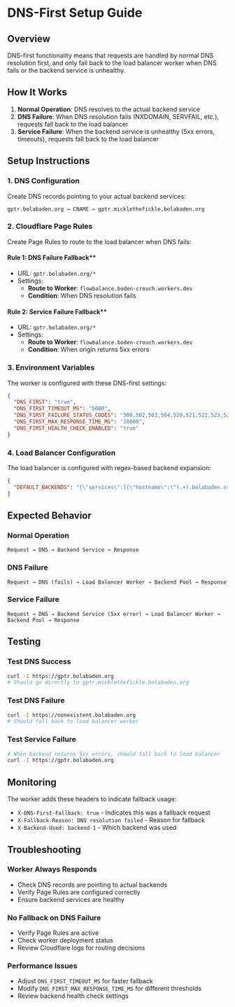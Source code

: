 # DNS-First Setup Guide

## Overview

DNS-first functionality means that requests are handled by normal DNS resolution first, and only fall back to the load balancer worker when DNS fails or the backend service is unhealthy.

## How It Works

1. **Normal Operation**: DNS resolves to the actual backend service
2. **DNS Failure**: When DNS resolution fails (NXDOMAIN, SERVFAIL, etc.), requests fall back to the load balancer
3. **Service Failure**: When the backend service is unhealthy (5xx errors, timeouts), requests fall back to the load balancer

## Setup Instructions

### 1. DNS Configuration

Create DNS records pointing to your actual backend services:

```
gptr.bolabaden.org → CNAME → gptr.micklethefickle.bolabaden.org
```

### 2. Cloudflare Page Rules

Create Page Rules to route to the load balancer when DNS fails:

#### Rule 1: DNS Failure Fallback**

- URL: `gptr.bolabaden.org/*`
- Settings:
  - **Route to Worker**: `flowbalance.boden-crouch.workers.dev`
  - **Condition**: When DNS resolution fails

#### Rule 2: Service Failure Fallback**

- URL: `gptr.bolabaden.org/*`
- Settings:
  - **Route to Worker**: `flowbalance.boden-crouch.workers.dev`
  - **Condition**: When origin returns 5xx errors

### 3. Environment Variables

The worker is configured with these DNS-first settings:

```json
{
  "DNS_FIRST": "true",
  "DNS_FIRST_TIMEOUT_MS": "5000",
  "DNS_FIRST_FAILURE_STATUS_CODES": "500,502,503,504,520,521,522,523,524,525,526,527",
  "DNS_FIRST_MAX_RESPONSE_TIME_MS": "10000",
  "DNS_FIRST_HEALTH_CHECK_ENABLED": "true"
}
```

### 4. Load Balancer Configuration

The load balancer is configured with regex-based backend expansion:

```json
{
  "DEFAULT_BACKENDS": "{\"services\":[{\"hostname\":\"(.+).bolabaden.org\",\"backends\":[\"https://$1.micklethefickle.bolabaden.org\",\"https://$1.vractormania.bolabaden.org\",\"https://$1.beatapostapita.bolabaden.org\",\"https://$1-koyeb.bolabaden.org\",\"https://$1-render.bolabaden.org\",\"https://$1-railway.bolabaden.org\",\"https://$1-flyio.bolabaden.org\",\"https://$1-vercel.bolabaden.org\"]}]}"
}
```

## Expected Behavior

### Normal Operation

```
Request → DNS → Backend Service → Response
```

### DNS Failure

```
Request → DNS (fails) → Load Balancer Worker → Backend Pool → Response
```

### Service Failure

```
Request → DNS → Backend Service (5xx error) → Load Balancer Worker → Backend Pool → Response
```

## Testing

### Test DNS Success

```bash
curl -I https://gptr.bolabaden.org
# Should go directly to gptr.micklethefickle.bolabaden.org
```

### Test DNS Failure

```bash
curl -I https://nonexistent.bolabaden.org
# Should fall back to load balancer worker
```

### Test Service Failure

```bash
# When backend returns 5xx errors, should fall back to load balancer
curl -I https://gptr.bolabaden.org
```

## Monitoring

The worker adds these headers to indicate fallback usage:

- `X-DNS-First-Fallback: true` - Indicates this was a fallback request
- `X-Fallback-Reason: DNS resolution failed` - Reason for fallback
- `X-Backend-Used: backend-1` - Which backend was used

## Troubleshooting

### Worker Always Responds

- Check DNS records are pointing to actual backends
- Verify Page Rules are configured correctly
- Ensure backend services are healthy

### No Fallback on DNS Failure

- Verify Page Rules are active
- Check worker deployment status
- Review Cloudflare logs for routing decisions

### Performance Issues

- Adjust `DNS_FIRST_TIMEOUT_MS` for faster fallback
- Modify `DNS_FIRST_MAX_RESPONSE_TIME_MS` for different thresholds
- Review backend health check settings
